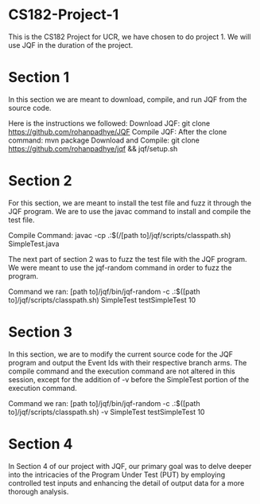 # CS182-Project-1
This is the CS182 Project for UCR, we have chosen to do project 1. We will use JQF in the duration of the project.

# Section 1
In this section we are meant to download, compile, and run JQF from the source code.

Here is the instructions we followed:
Download JQF: git clone https://github.com/rohanpadhye/JQF
Compile JQF: After the clone command: mvn package
Download and Compile: git clone https://github.com/rohanpadhye/jqf && jqf/setup.sh

# Section 2
For this section, we are meant to install the test file and fuzz it through the JQF program. We are to use the javac command to install and compile the test file. 

Compile Command:  javac -cp .:$(/[path to]/jqf/scripts/classpath.sh) SimpleTest.java

The next part of section 2 was to fuzz the test file with the JQF program. We were meant to use the jqf-random command in order to fuzz the program.

Command we ran:  [path to]/jqf/bin/jqf-random -c .:$([path to]/jqf/scripts/classpath.sh) SimpleTest testSimpleTest 10

# Section 3
In this section, we are to modify the current source code for the JQF program and output the Event Ids with their respective branch arms. The compile command and the execution command are not altered in this session, except for the addition of -v before the SimpleTest portion of the execution command.

Command we ran:  [path to]/jqf/bin/jqf-random -c .:$([path to]/jqf/scripts/classpath.sh) -v SimpleTest testSimpleTest 10

# Section 4

In Section 4 of our project with JQF, our primary goal was to delve deeper into the intricacies of the Program Under Test (PUT) by employing controlled test inputs and enhancing the detail of output data for a more thorough analysis.


